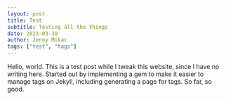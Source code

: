 ```yaml
---
layout: post
title: Test
subtitle: Testing all the things
date: 2023-03-30
author: Jenny Mikac
tags: ["test", "tags"]
---
```

Hello, world. This is a test post while I tweak this website, since I have no writing here. Started out by implementing a gem to make it easier to manage tags on Jekyll, including generating a page for tags. So far, so good.